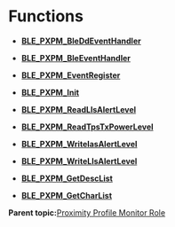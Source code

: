 # Functions

-   **[BLE\_PXPM\_BleDdEventHandler](GUID-BAFFE9A8-1698-484E-8D84-BA8428399B77.md)**  

-   **[BLE\_PXPM\_BleEventHandler](GUID-A8E0A8D6-7207-4F74-9302-B6D6886BA6D0.md)**  

-   **[BLE\_PXPM\_EventRegister](GUID-81A74AB1-2306-452C-9856-6F4366636A94.md)**  

-   **[BLE\_PXPM\_Init](GUID-20395739-5D78-45FB-B139-7801D98D67FE.md)**  

-   **[BLE\_PXPM\_ReadLlsAlertLevel](GUID-83CF6A53-6CF6-40E5-8413-341F92588B71.md)**  

-   **[BLE\_PXPM\_ReadTpsTxPowerLevel](GUID-B283F4E1-C35A-4E78-B5AE-4EEF069FB0D5.md)**  

-   **[BLE\_PXPM\_WriteIasAlertLevel](GUID-62036F9B-3D3F-4756-834A-909C23AE410A.md)**  

-   **[BLE\_PXPM\_WriteLlsAlertLevel](GUID-CF0CCA76-505A-4703-82A8-D08C962F1C34.md)**  

-   **[BLE\_PXPM\_GetDescList](GUID-036B53F2-93B3-459B-8E45-090660ADB89B.md)**  

-   **[BLE\_PXPM\_GetCharList](GUID-C51D1353-E69E-4450-8552-D29862FB5537.md)**  


**Parent topic:**[Proximity Profile Monitor Role](GUID-47722FB5-36D7-4844-BCB6-700CF4B19291.md)


